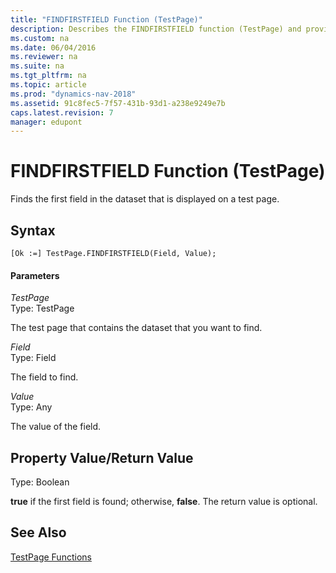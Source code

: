 ```yaml
---
title: "FINDFIRSTFIELD Function (TestPage)"
description: Describes the FINDFIRSTFIELD function (TestPage) and provides syntax, parameters, and property value.
ms.custom: na
ms.date: 06/04/2016
ms.reviewer: na
ms.suite: na
ms.tgt_pltfrm: na
ms.topic: article
ms.prod: "dynamics-nav-2018"
ms.assetid: 91c8fec5-7f57-431b-93d1-a238e9249e7b
caps.latest.revision: 7
manager: edupont
---
```

# FINDFIRSTFIELD Function (TestPage)
Finds the first field in the dataset that is displayed on a test page.  
  
## Syntax  
  
```  
[Ok :=] TestPage.FINDFIRSTFIELD(Field, Value);  
```  
  
#### Parameters  
 *TestPage*  
 Type: TestPage  
  
 The test page that contains the dataset that you want to find.  
  
 *Field*  
 Type: Field  
  
 The field to find.  
  
 *Value*  
 Type: Any  
  
 The value of the field.  
  
## Property Value/Return Value  
 Type: Boolean  
  
 **true** if the first field is found; otherwise, **false**. The return value is optional.  
  
## See Also  
 [TestPage Functions](TestPage-Functions.md)